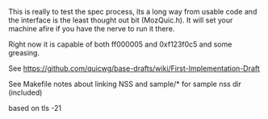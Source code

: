 This is really to test the spec process, its a long way from usable
code and the interface is the least thought out bit (MozQuic.h). It
will set your machine afire if you have the nerve to run it there.

Right now it is capable of both ff000005 and 0xf123f0c5 and some greasing.

See https://github.com/quicwg/base-drafts/wiki/First-Implementation-Draft

See Makefile notes about linking NSS and sample/* for sample nss dir (included)

based on tls -21
